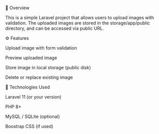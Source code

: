 📌 Overview

This is a simple Laravel project that allows users to upload images with validation.
The uploaded images are stored in the storage/app/public directory, and can be accessed via public URL.

⚙️ Features

Upload image with form validation

Preview uploaded image

Store image in local storage (public disk)

Delete or replace existing image

🧱 Technologies Used

Laravel 11 (or your version)

PHP 8+

MySQL / SQLite (optional)

Boostrap CSS (if used)
